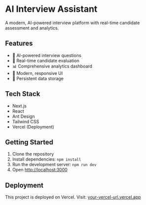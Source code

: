 # AI Interview Assistant

A modern, AI-powered interview platform with real-time candidate assessment and analytics.

## Features

- 🤖 AI-powered interview questions
- 🎯 Real-time candidate evaluation
- 📊 Comprehensive analytics dashboard
- 🎨 Modern, responsive UI
- 💾 Persistent data storage

## Tech Stack

- Next.js
- React
- Ant Design
- Tailwind CSS
- Vercel (Deployment)

## Getting Started

1. Clone the repository
2. Install dependencies: `npm install`
3. Run the development server: `npm run dev`
4. Open [http://localhost:3000](http://localhost:3000)

## Deployment

This project is deployed on Vercel. Visit: [your-vercel-url.vercel.app](your-vercel-url.vercel.app)
